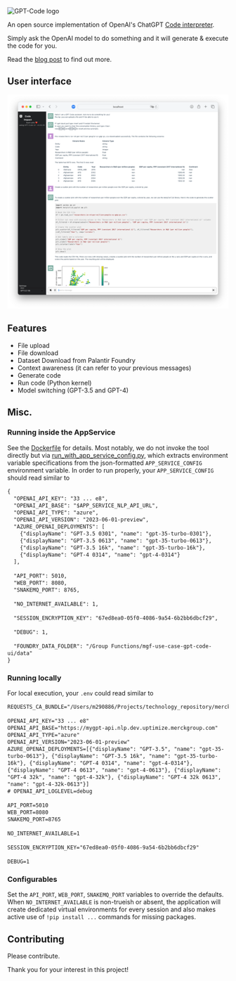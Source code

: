 <img src="https://github.com/ricklamers/gpt-code-ui/assets/1309307/9ad4061d-2e26-4407-9431-109b650fb022" alt="GPT-Code logo" width=240 />

An open source implementation of OpenAI's ChatGPT [Code interpreter](https://openai.com/blog/chatgpt-plugins#code-interpreter).

Simply ask the OpenAI model to do something and it will generate & execute the code for you.

Read the [blog post](https://ricklamers.io/posts/gpt-code) to find out more.

## User interface
![User Interface](UserInterface.png)
 
## Features
- File upload
- File download
- Dataset Download from Palantir Foundry
- Context awareness (it can refer to your previous messages)
- Generate code
- Run code (Python kernel)
- Model switching (GPT-3.5 and GPT-4)

## Misc.
### Running inside the AppService
See the [Dockerfile](Dockerfile) for details. Most notably, we do not invoke the tool directly but via [run_with_app_service_config.py](rub_with_app_service_config.py), which extracts environment variable specifications from the json-formatted `APP_SERVICE_CONFIG` environment variable.
In order to run properly, your `APP_SERVICE_CONFIG` should read similar to
```
{
  "OPENAI_API_KEY": "33 ... e8",
  "OPENAI_API_BASE": "$APP_SERVICE_NLP_API_URL",
  "OPENAI_API_TYPE": "azure",
  "OPENAI_API_VERSION": "2023-06-01-preview",
  "AZURE_OPENAI_DEPLOYMENTS": [
    {"displayName": "GPT-3.5 0301", "name": "gpt-35-turbo-0301"},
    {"displayName": "GPT-3.5 0613", "name": "gpt-35-turbo-0613"},
    {"displayName": "GPT-3.5 16k", "name": "gpt-35-turbo-16k"},
    {"displayName": "GPT-4 0314", "name": "gpt-4-0314"}
  ],

  "API_PORT": 5010,
  "WEB_PORT": 8080,
  "SNAKEMQ_PORT": 8765,

  "NO_INTERNET_AVAILABLE": 1,

  "SESSION_ENCRYPTION_KEY": "67ed8ea0-05f0-4086-9a54-6b2bb6dbcf29",

  "DEBUG": 1,

  "FOUNDRY_DATA_FOLDER": "/Group Functions/mgf-use-case-gpt-code-ui/data"
}
```

### Running locally
For local execution, your `.env` could read similar to
```
REQUESTS_CA_BUNDLE="/Users/m290886/Projects/technology_repository/merck_cacert_v1.pem"

OPENAI_API_KEY="33 ... e8"
OPENAI_API_BASE="https://mygpt-api.nlp.dev.uptimize.merckgroup.com"
OPENAI_API_TYPE="azure"
OPENAI_API_VERSION="2023-06-01-preview"
AZURE_OPENAI_DEPLOYMENTS=[{"displayName": "GPT-3.5", "name": "gpt-35-turbo-0613"}, {"displayName": "GPT-3.5 16k", "name": "gpt-35-turbo-16k"}, {"displayName": "GPT-4 0314", "name": "gpt-4-0314"}, {"displayName": "GPT-4 0613", "name": "gpt-4-0613"}, {"displayName": "GPT-4 32k", "name": "gpt-4-32k"}, {"displayName": "GPT-4 32k 0613", "name": "gpt-4-32k-0613"}]
# OPENAI_API_LOGLEVEL=debug

API_PORT=5010
WEB_PORT=8080
SNAKEMQ_PORT=8765

NO_INTERNET_AVAILABLE=1

SESSION_ENCRYPTION_KEY="67ed8ea0-05f0-4086-9a54-6b2bb6dbcf29"

DEBUG=1
```

### Configurables
Set the `API_PORT`, `WEB_PORT`, `SNAKEMQ_PORT` variables to override the defaults.
When `NO_INTERNET_AVAILABLE` is non-trueish or absent, the application will create dedicated virtual environments for every session and also makes active use of `!pip install ...` commands for missing packages.

## Contributing
Please contribute.


Thank you for your interest in this project!
